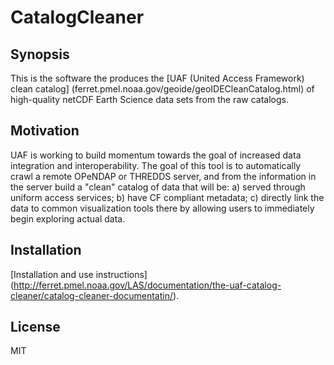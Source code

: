 # CatalogCleaner
## Synopsis

This is the software the produces the [UAF (United Access Framework) clean catalog] (ferret.pmel.noaa.gov/geoide/geoIDECleanCatalog.html) of high-quality netCDF Earth Science data sets from the raw catalogs.

## Motivation

UAF is working to build momentum towards the goal of increased data integration and interoperability. The goal of this tool is to automatically crawl a remote OPeNDAP or THREDDS server, and from the information in the server build a "clean" catalog of data that will be: a) served through uniform access services; b) have CF compliant metadata; c) directly link the data to common visualization tools there
by allowing users to immediately begin exploring actual data.

## Installation

[Installation and use instructions] (http://ferret.pmel.noaa.gov/LAS/documentation/the-uaf-catalog-cleaner/catalog-cleaner-documentatin/).


## License

MIT
